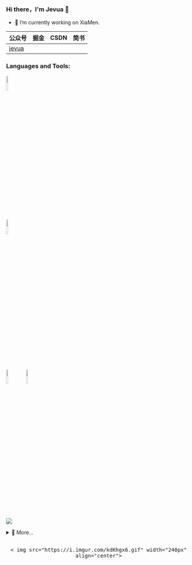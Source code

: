 ### Hi there，I'm Jevua 👋
- 🔭 I’m currently working on XiaMen.

|  公众号   | 掘金  |CSDN |简书|
|  ----  | ----  | --- | --- |
| [jevua]() | []()|[]()| []()|


### Languages and Tools:

<p>  
  <!-- Your languages and tools. Be careful with the alignment. 
  You can use this sites to get logos: https://www.vectorlogo.zone or https://simpleicons.org/
  -->
  <code><img width="10%" src="https://www.vectorlogo.zone/logos/java/java-ar21.svg"></code>
<!--   <code><img width="10%" src="https://www.vectorlogo.zone/logos/kotlinlang/kotlinlang-ar21.svg"></code> -->
<!--   <code><img width="10%" src="https://www.vectorlogo.zone/logos/android/android-ar21.svg"></code> -->
  <br />
<!--   <code><img width="10%" src="https://www.vectorlogo.zone/logos/gradle/gradle-ar21.svg"></code> -->
<!--   <code><img width="10%" src="https://www.vectorlogo.zone/logos/flutterio/flutterio-ar21.svg"></code> -->
  <code><img width="10%" src="https://www.vectorlogo.zone/logos/json/json-ar21.svg"></code>
  <br />
<!--   <code><img width="10%" src="https://www.vectorlogo.zone/logos/reactjs/reactjs-ar21.svg"></code> -->
<!--   <code><img width="10%" src="https://www.vectorlogo.zone/logos/sqlite/sqlite-ar21.svg"></code> -->
<!--   <code><img width="10%" src="https://www.vectorlogo.zone/logos/dartlang/dartlang-ar21.svg"></code> -->
  <br />
  <code><img width="10%" src="https://www.vectorlogo.zone/logos/git-scm/git-scm-ar21.svg"></code>
  <code><img width="10%" src="https://www.vectorlogo.zone/logos/github/github-ar21.svg"></code>
<!--   <code><img width="10%" src="https://www.vectorlogo.zone/logos/gnu_bash/gnu_bash-ar21.svg"></code> -->
</p>



<!--
**Jevua/jevua** is a ✨ _special_ ✨ repository because its `README.md` (this file) appears on your GitHub profile.

[![scikit-opt](https://github-readme-stats.vercel.app/api/pin/?username=jevua&repo=resume&theme=radical)](https://github.com/jevua/resume)

Here are some ideas to get you started:

- 🔭 I’m currently working on ...
- 🌱 I’m currently learning ...
- 👯 I’m looking to collaborate on ...
- 🤔 I’m looking for help with ...
- 🌱 热爱技术：[技术博客](https://www.guofei.site/) 累积 342 篇
- 🤔 喜欢读书：[读书笔记](https://www.guofei.site/reading/#/) 40万字
- 💬 Ask me about ...
- 📫 How to reach me: ...
- 😄 Pronouns: ...
- ⚡ Fun fact: ...
-->
![](https://github-readme-stats.vercel.app/api?username=jevua&theme=vue)

<details>
  <summary>💬 More...</summary>
    nothing.
  <br>
</details>

<br>
<p align="center">
  <samp>
    < img src="https://i.imgur.com/kdKhgx6.gif" width="240px" align="center">
  </samp>
</p >


